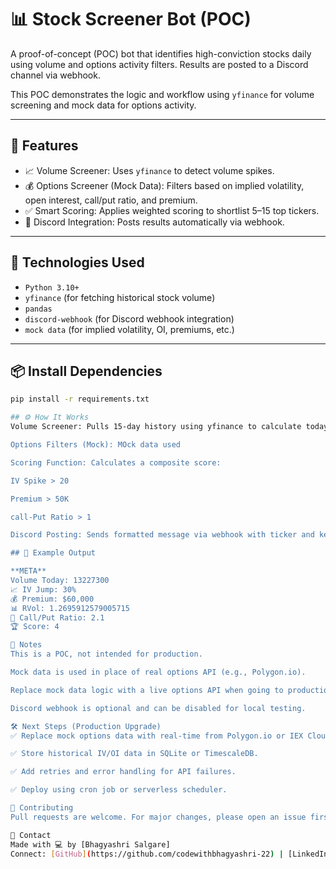 # 📊 Stock Screener Bot (POC)

A proof-of-concept (POC) bot that identifies high-conviction stocks daily using volume and options activity filters. Results are posted to a Discord channel via webhook.

This POC demonstrates the logic and workflow using `yfinance` for volume screening and mock data for options activity.

---

## 🚀 Features

- 📈 Volume Screener: Uses `yfinance` to detect volume spikes.
- 💰 Options Screener (Mock Data): Filters based on implied volatility, open interest, call/put ratio, and premium.
- ✅ Smart Scoring: Applies weighted scoring to shortlist 5–15 top tickers.
- 🔗 Discord Integration: Posts results automatically via webhook.

---

## 🧪 Technologies Used

- `Python 3.10+`
- `yfinance` (for fetching historical stock volume)
- `pandas`
- `discord-webhook` (for Discord webhook integration)
- `mock data` (for implied volatility, OI, premiums, etc.)

---

## 📦 Install Dependencies

```bash
pip install -r requirements.txt

## ⚙️ How It Works
Volume Screener: Pulls 15-day history using yfinance to calculate today's volume and 10-day ADV (Average Daily Volume).

Options Filters (Mock): MOck data used

Scoring Function: Calculates a composite score:

IV Spike > 20

Premium > 50K

call-Put Ratio > 1

Discord Posting: Sends formatted message via webhook with ticker and key metrics.

## 🧪 Example Output

**META**
Volume Today: 13227300
📈 IV Jump: 30%
💰 Premium: $60,000
📊 RVol: 1.2695912579005715
🔄 Call/Put Ratio: 2.1
🏆 Score: 4

📂 Notes
This is a POC, not intended for production.

Mock data is used in place of real options API (e.g., Polygon.io).

Replace mock data logic with a live options API when going to production.

Discord webhook is optional and can be disabled for local testing.

🛠️ Next Steps (Production Upgrade)
✅ Replace mock options data with real-time from Polygon.io or IEX Cloud.

✅ Store historical IV/OI data in SQLite or TimescaleDB.

✅ Add retries and error handling for API failures.

✅ Deploy using cron job or serverless scheduler.

🤝 Contributing
Pull requests are welcome. For major changes, please open an issue first to discuss what you'd like to change.

💬 Contact
Made with 💻 by [Bhagyashri Salgare]
Connect: [GitHub](https://github.com/codewithbhagyashri-22) | [LinkedIn](https://www.linkedin.com/in/bhagyashri-salgare-485b5b146/)

